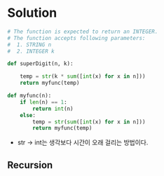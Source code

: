 
# Solution

```python
# The function is expected to return an INTEGER.
# The function accepts following parameters:
#  1. STRING n
#  2. INTEGER k

def superDigit(n, k):

    temp = str(k * sum([int(x) for x in n]))
    return myfunc(temp)

def myfunc(n):
    if len(n) == 1:
        return int(n)
    else:
        temp = str(sum([int(x) for x in n]))
        return myfunc(temp)
```

- str -> int는 생각보다 시간이 오래 걸리는 방법이다.

## Recursion
